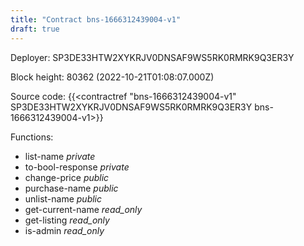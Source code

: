 ```yaml
---
title: "Contract bns-1666312439004-v1"
draft: true
---
```

Deployer: SP3DE33HTW2XYKRJV0DNSAF9WS5RK0RMRK9Q3ER3Y


 



Block height: 80362 (2022-10-21T01:08:07.000Z)

Source code: {{<contractref "bns-1666312439004-v1" SP3DE33HTW2XYKRJV0DNSAF9WS5RK0RMRK9Q3ER3Y bns-1666312439004-v1>}}

Functions:

* list-name _private_
* to-bool-response _private_
* change-price _public_
* purchase-name _public_
* unlist-name _public_
* get-current-name _read_only_
* get-listing _read_only_
* is-admin _read_only_
